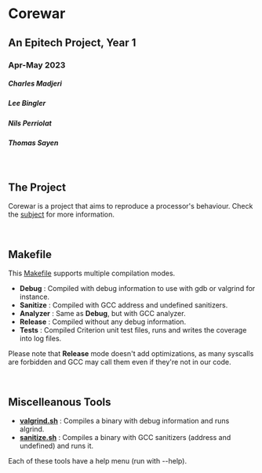 # Corewar
## An Epitech Project, Year 1
### Apr-May 2023
##### Charles Madjeri
##### Lee Bingler
##### Nils Perriolat
##### Thomas Sayen

<br>

## The Project

Corewar is a project that aims to reproduce a processor's behaviour.
Check the [subject](Subject%20Corewar.pdf) for more information.

<br>

## Makefile

This [Makefile](Makefile) supports multiple compilation modes.
- **Debug** : Compiled with debug information to use with gdb or valgrind for instance.
- **Sanitize** : Compiled with GCC address and undefined sanitizers.
- **Analyzer** : Same as **Debug**, but with GCC analyzer.
- **Release** : Compiled without any debug information.
- **Tests** : Compiled Criterion unit test files, runs and writes the coverage into log files.

Please note that **Release** mode doesn't add optimizations, as many syscalls are forbidden and GCC may call them even if they're not in our code.

<br>

## Miscelleanous Tools

- **[valgrind.sh](valgrind.sh)** : Compiles a binary with debug information and runs algrind.
- **[sanitize.sh](sanitize.sh)** : Compiles a binary with GCC sanitizers (address and undefined) and runs it.

Each of these tools have a help menu (run with --help).